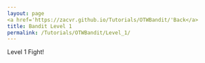 ```yaml
---
layout: page
<a href='https://zacvr.github.io/Tutorials/OTWBandit/'Back</a>
title: Bandit Level 1
permalink: /Tutorials/OTWBandit/Level_1/
---
```



Level 1 Fight!
